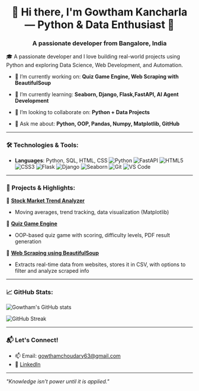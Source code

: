 

# <h1 align="center">👋 Hi there, I'm Gowtham Kancharla — Python & Data Enthusiast 🚀
 <h3 align="center">A passionate developer from Bangalore, India</h3>
🎓 A passionate developer and  I love building real-world projects using Python and exploring Data Science, Web Development, and Automation.



- 🔭 I’m currently working on: **Quiz Game Engine, Web Scraping with BeautifulSoup**

- 🌱 I’m currently learning: **Seaborn, Django, Flask,FastAPI, AI Agent Development**

- 👯 I’m looking to collaborate on: **Python + Data Projects**

- 💬 Ask me about: **Python, OOP, Pandas, Numpy, Matplotlib, GitHub**

---


### 🛠️ Technologies & Tools:
- **Languages**: Python, SQL, HTML, CSS
![Python](https://img.shields.io/badge/-Python-333333?style=flat&logo=python)
![FastAPI](https://img.shields.io/badge/-FastAPI-333333?style=flat&logo=fastapi)
![HTML5](https://img.shields.io/badge/-HTML5-333333?style=flat&logo=html5)
![CSS3](https://img.shields.io/badge/-CSS3-333333?style=flat&logo=css3)
![Flask](https://img.shields.io/badge/-Flask-333333?style=flat&logo=flask)
![Django](https://img.shields.io/badge/-Django-333333?style=flat&logo=django)
![Seaborn](https://img.shields.io/badge/-Seaborn-333333?style=flat&logo=seaborn)
![Git](https://img.shields.io/badge/-Git-333333?style=flat&logo=git)
![VS Code](https://img.shields.io/badge/-VS%20Code-333333?style=flat&logo=visual-studio-code)

---

### 💼 Projects & Highlights:

🔹 **[Stock Market Trend Analyzer](https://github.com/GowthamKancharla93/Stock-Analysis)**
- Moving averages, trend tracking, data visualization (Matplotlib)

🔹 **[Quiz Game Engine](https://github.com/GowthamKancharla93/Quiz-Game-Engine)**
- OOP-based quiz game with scoring, difficulty levels, PDF result generation

🔹 **[ Web Scraping using BeautifulSoup](https://github.com/GowthamKancharla93/Webscraping-using-Beautifulsoup)**
- Extracts real-time data from websites, stores it in CSV, with options to filter and analyze scraped info
         
 ---

### 📈 GitHub Stats:

![Gowtham's GitHub stats](https://github-readme-stats.vercel.app/api?username=GowthamKancharla93&show_icons=true&theme=default)

![GitHub Streak](https://github-readme-streak-stats.herokuapp.com?user=GowthamKancharla93&theme=default)

---

### 📬 Let's Connect!
- 📫 Email: gowthamchoudary63@gmail.com  
- 🔗 [LinkedIn](https://www.linkedin.com/in/gowtham-kancharla-584331284)  

---

_"Knowledge isn’t power until it is applied."_
